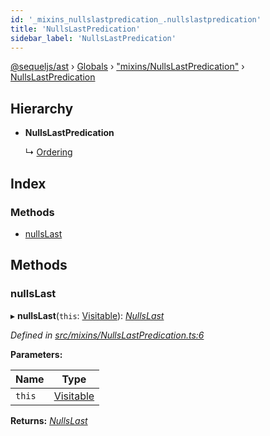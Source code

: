 ```yaml
---
id: '_mixins_nullslastpredication_.nullslastpredication'
title: 'NullsLastPredication'
sidebar_label: 'NullsLastPredication'
---
```


[@sequeljs/ast](../index.md) › [Globals](../globals.md) ›
["mixins/NullsLastPredication"](../modules/_mixins_nullslastpredication_.md) ›
[NullsLastPredication](_mixins_nullslastpredication_.nullslastpredication.md)

## Hierarchy

- **NullsLastPredication**

  ↳ [Ordering](_nodes_ordering_.ordering.md)

## Index

### Methods

- [nullsLast](_mixins_nullslastpredication_.nullslastpredication.md#nullslast)

## Methods

### nullsLast

▸ **nullsLast**(`this`:
[Visitable](../modules/_visitors_visitable_.md#visitable)):
_[NullsLast](_nodes_nullslast_.nullslast.md)_

_Defined in
[src/mixins/NullsLastPredication.ts:6](https://github.com/sequeljs/ast/blob/aa0ef0f/src/mixins/NullsLastPredication.ts#L6)_

**Parameters:**

| Name   | Type                                                      |
| ------ | --------------------------------------------------------- |
| `this` | [Visitable](../modules/_visitors_visitable_.md#visitable) |

**Returns:** _[NullsLast](_nodes_nullslast_.nullslast.md)_
